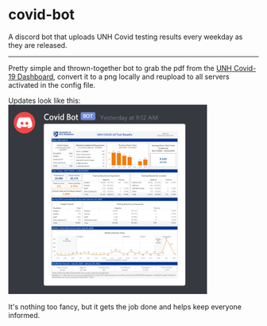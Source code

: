 # covid-bot
A discord bot that uploads UNH Covid testing results every weekday as they are released.

---

Pretty simple and thrown-together bot to grab the pdf from the [UNH Covid-19 Dashboard](https://www.unh.edu/coronavirus/dashboard), convert it to a png locally and reupload to all servers activated in the config file.

Updates look like this:
<br><img src="doc/example.jpg"  alt="Example of the bot sending an update" width="400" />

It's nothing too fancy, but it gets the job done and helps keep everyone informed.